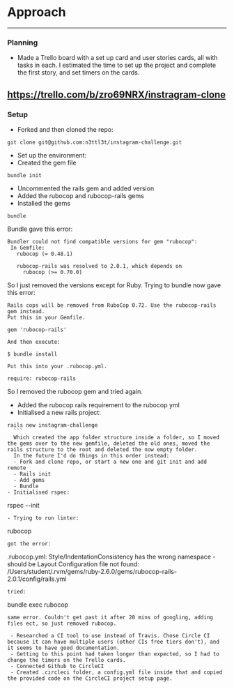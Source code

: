 # Approach
---
### Planning

- Made a Trello board with a set up card and user stories cards, all with tasks in each. I estimated the time to set up the project and complete the first story, and set timers on the cards.

 https://trello.com/b/zro69NRX/instragram-clone
---
### Setup

- Forked and then cloned the repo:
```
git clone git@github.com:n3ttl3t/instagram-challenge.git
```
- Set up the environment:
 - Created the gem file
```
bundle init
```
 - Uncommented the rails gem and added version
 - Added the rubocop and rubocop-rails gems
 - Installed the gems
 ```
bundle
 ```
 Bundle gave this error:
 ```
 Bundler could not find compatible versions for gem "rubocop":
  In Gemfile:
    rubocop (= 0.48.1)

    rubocop-rails was resolved to 2.0.1, which depends on
      rubocop (>= 0.70.0)
 ```
 So I just removed the versions except for Ruby. Trying to bundle now gave this error:

   ```
   Rails cops will be removed from RuboCop 0.72. Use the rubocop-rails gem instead.
   Put this in your Gemfile.

   gem 'rubocop-rails'

   And then execute:

   $ bundle install

   Put this into your .rubocop.yml.

   require: rubocop-rails
   ```
   So I removed the rubocop gem and tried again.
  - Added the rubocop rails requirement to the rubocop yml
  - Initialised a new rails project:
  ```
rails new instagram-challenge
    ```
    Which created the app folder structure inside a folder, so I moved the gems over to the new gemfile, deleted the old ones, moved the rails structure to the root and deleted the now empty folder.
    In the future I'd do things in this order instead:
    - Fork and clone repo, or start a new one and git init and add remote
    - Rails init
    - Add gems
    - Bundle
 - Initialised rspec:
  ```
rspec --init
  ```
  - Trying to run linter:
  ```
rubocop
  ```
got the error:
```
.rubocop.yml: Style/IndentationConsistency has the wrong namespace - should be Layout
Configuration file not found: /Users/student/.rvm/gems/ruby-2.6.0/gems/rubocop-rails-2.0.1/config/rails.yml
```
tried:
```
bundle exec rubocop
```
same error. Couldn't get past it after 20 mins of googling, adding files ect, so just removed rubocop.

 - Researched a CI tool to use instead of Travis. Chose Circle CI because it can have multiple users (other CIs free tiers don't), and it seems to have good documentation.
 - Getting to this point had taken longer than expected, so I had to change the timers on the Trello cards.
 - Connected Github to CircleCI
 - Created .circleci folder, a config.yml file inside that and copied the provided code on the CircleCI project setup page.
